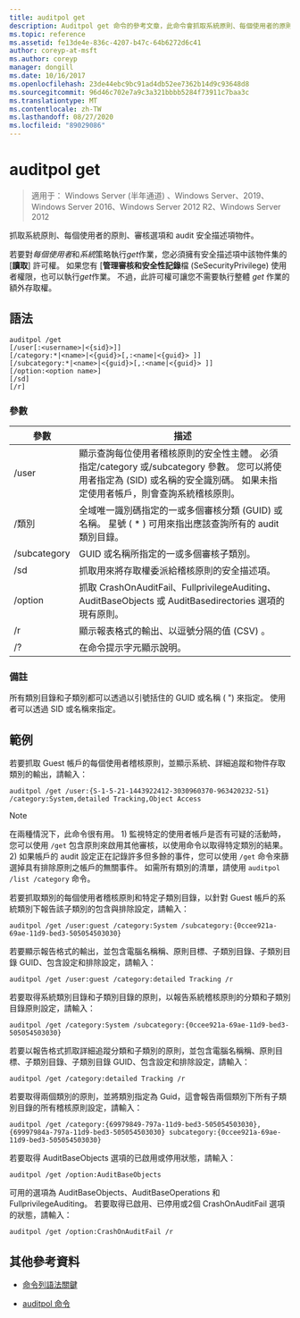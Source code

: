 ```yaml
---
title: auditpol get
description: Auditpol get 命令的參考文章，此命令會抓取系統原則、每個使用者的原則、審核選項和 audit 安全描述項物件。
ms.topic: reference
ms.assetid: fe13de4e-836c-4207-b47c-64b6272d6c41
author: coreyp-at-msft
ms.author: coreyp
manager: dongill
ms.date: 10/16/2017
ms.openlocfilehash: 23de44ebc9bc91ad4db52ee7362b14d9c93648d8
ms.sourcegitcommit: 96d46c702e7a9c3a321bbbb5284f73911c7baa3c
ms.translationtype: MT
ms.contentlocale: zh-TW
ms.lasthandoff: 08/27/2020
ms.locfileid: "89029086"
---
```

# <a name="auditpol-get"></a>auditpol get

> 適用于： Windows Server (半年通道) 、Windows Server、2019、Windows Server 2016、Windows Server 2012 R2、Windows Server 2012

抓取系統原則、每個使用者的原則、審核選項和 audit 安全描述項物件。

若要對*每個使用者*和*系統*策略執行*get*作業，您必須擁有安全描述項中該物件集的 [**讀取**] 許可權。 如果您有 [**管理審核和安全性記錄**檔 (SeSecurityPrivilege) 使用者權限，也可以執行*get*作業。 不過，此許可權可讓您不需要執行整體 *get* 作業的額外存取權。

## <a name="syntax"></a>語法

```
auditpol /get
[/user[:<username>|<{sid}>]]
[/category:*|<name>|<{guid}>[,:<name|<{guid}> ]]
[/subcategory:*|<name>|<{guid}>[,:<name|<{guid}> ]]
[/option:<option name>]
[/sd]
[/r]
```

### <a name="parameters"></a>參數

| 參數 | 描述 |
| --------- | ----------- |
| /user | 顯示查詢每位使用者稽核原則的安全性主體。 必須指定/category 或/subcategory 參數。 您可以將使用者指定為 (SID) 或名稱的安全識別碼。 如果未指定使用者帳戶，則會查詢系統稽核原則。 |
| /類別 | 全域唯一識別碼指定的一或多個審核分類 (GUID) 或名稱。 星號 ( * ) 可用來指出應該查詢所有的 audit 類別目錄。 |
| /subcategory | GUID 或名稱所指定的一或多個審核子類別。 |
| /sd | 抓取用來將存取權委派給稽核原則的安全描述項。 |
| /option | 抓取 CrashOnAuditFail、FullprivilegeAuditing、AuditBaseObjects 或 AuditBasedirectories 選項的現有原則。 |
| /r | 顯示報表格式的輸出、以逗號分隔的值 (CSV) 。 |
| /? | 在命令提示字元顯示說明。 |

### <a name="remarks"></a>備註

所有類別目錄和子類別都可以透過以引號括住的 GUID 或名稱 ( ") 來指定。 使用者可以透過 SID 或名稱來指定。

## <a name="examples"></a>範例

若要抓取 Guest 帳戶的每個使用者稽核原則，並顯示系統、詳細追蹤和物件存取類別的輸出，請輸入：

```
auditpol /get /user:{S-1-5-21-1443922412-3030960370-963420232-51} /category:System,detailed Tracking,Object Access
```

> [!NOTE]
> 在兩種情況下，此命令很有用。 1) 監視特定的使用者帳戶是否有可疑的活動時，您可以使用 `/get` 包含原則來啟用其他審核，以使用命令以取得特定類別的結果。 2) 如果帳戶的 audit 設定正在記錄許多但多餘的事件，您可以使用 `/get` 命令來篩選掉具有排除原則之帳戶的無關事件。 如需所有類別的清單，請使用 `auditpol /list /category` 命令。

若要抓取類別的每個使用者稽核原則和特定子類別目錄，以針對 Guest 帳戶的系統類別下報告該子類別的包含與排除設定，請輸入：

```
auditpol /get /user:guest /category:System /subcategory:{0ccee921a-69ae-11d9-bed3-505054503030}
```

若要顯示報告格式的輸出，並包含電腦名稱稱、原則目標、子類別目錄、子類別目錄 GUID、包含設定和排除設定，請輸入：

```
auditpol /get /user:guest /category:detailed Tracking /r
```

若要取得系統類別目錄和子類別目錄的原則，以報告系統稽核原則的分類和子類別目錄原則設定，請輸入：

```
auditpol /get /category:System /subcategory:{0ccee921a-69ae-11d9-bed3-505054503030}
```

若要以報告格式抓取詳細追蹤分類和子類別的原則，並包含電腦名稱稱、原則目標、子類別目錄、子類別目錄 GUID、包含設定和排除設定，請輸入：

```
auditpol /get /category:detailed Tracking /r
```

若要取得兩個類別的原則，並將類別指定為 Guid，這會報告兩個類別下所有子類別目錄的所有稽核原則設定，請輸入：

```
auditpol /get /category:{69979849-797a-11d9-bed3-505054503030},{69997984a-797a-11d9-bed3-505054503030} subcategory:{0ccee921a-69ae-11d9-bed3-505054503030}
```

若要取得 AuditBaseObjects 選項的已啟用或停用狀態，請輸入：

```
auditpol /get /option:AuditBaseObjects
```

可用的選項為 AuditBaseObjects、AuditBaseOperations 和 FullprivilegeAuditing。 若要取得已啟用、已停用或2個 CrashOnAuditFail 選項的狀態，請輸入：

```
auditpol /get /option:CrashOnAuditFail /r
```

## <a name="additional-references"></a>其他參考資料

- [命令列語法關鍵](command-line-syntax-key.md)

- [auditpol 命令](auditpol.md)
